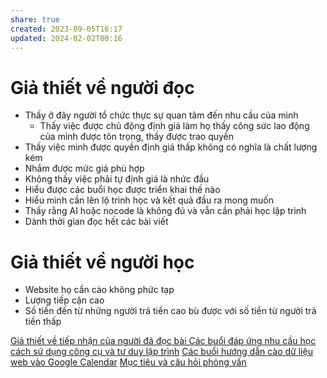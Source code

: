 ```yaml
---
share: true
created: 2023-09-05T16:17
updated: 2024-02-02T00:16
---
```



# Giả thiết về người đọc
- Thấy ở đây người tổ chức thực sự quan tâm đến nhu cầu của mình
	- Thấy việc được chủ động định giá làm họ thấy công sức lao động của mình được tôn trọng, thấy được trao quyền
- Thấy việc mình được quyền định giá thấp không có nghĩa là chất lượng kém
- Nhắm được mức giá phù hợp
- Không thấy việc phải tự định giá là nhức đầu
- Hiểu được các buổi học được triển khai thế nào
- Hiểu mình cần lên lộ trình học và kết quả đầu ra mong muốn
- Thấy rằng AI hoặc nocode là không đủ và vẫn cần phải học lập trình
- Dành thời gian đọc hết các bài viết

# Giả thiết về người học
- Website họ cần cào không phức tạp
- Lượng tiếp cận cao
- Số tiền đến từ những người trả tiền cao bù được với số tiền từ người trả tiền thấp

[Giả thiết về tiếp nhận của người đã đọc bài Các buổi đáp ứng nhu cầu học cách sử dụng công cụ và tư duy lập trình](./Gi%E1%BA%A3%20thi%E1%BA%BFt%20v%E1%BB%81%20ti%E1%BA%BFp%20nh%E1%BA%ADn%20c%E1%BB%A7a%20ng%C6%B0%E1%BB%9Di%20%C4%91%C3%A3%20%C4%91%E1%BB%8Dc%20b%C3%A0i%20C%C3%A1c%20bu%E1%BB%95i%20%C4%91%C3%A1p%20%E1%BB%A9ng%20nhu%20c%E1%BA%A7u%20h%E1%BB%8Dc%20c%C3%A1ch%20s%E1%BB%AD%20d%E1%BB%A5ng%20c%C3%B4ng%20c%E1%BB%A5%20v%C3%A0%20t%C6%B0%20duy%20l%E1%BA%ADp%20tr%C3%ACnh.md)
[Các buổi hướng dẫn cào dữ liệu web vào Google Calendar](../9%20Blog/Theo%20m%E1%BB%A5c%20ti%C3%AAu/C%C3%A1c%20bu%E1%BB%95i%20h%C6%B0%E1%BB%9Bng%20d%E1%BA%ABn%20c%C3%A0o%20d%E1%BB%AF%20li%E1%BB%87u%20web%20v%C3%A0o%20Google%20Calendar.md)
[Mục tiêu và câu hỏi phỏng vấn](../4%20Th%C3%A0nh%20ph%E1%BA%A9m/Nghi%C3%AAn%20c%E1%BB%A9u%20ng%C6%B0%E1%BB%9Di%20d%C3%B9ng/S%E1%BB%B1%20ti%E1%BA%BFp%20nh%E1%BA%ADn%20v%E1%BB%9Bi%20%C3%BD%20t%C6%B0%E1%BB%9Fng/M%E1%BB%A5c%20ti%C3%AAu%20v%C3%A0%20c%C3%A2u%20h%E1%BB%8Fi%20ph%E1%BB%8Fng%20v%E1%BA%A5n.md)